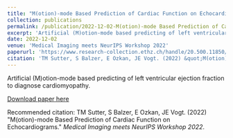 ```yaml
---
title: "M(otion)-mode Based Prediction of Cardiac Function on Echocardiograms"
collection: publications
permalink: /publication/2022-12-02-M(otion)-mode Based Prediction of Cardiac Function on Echocardiograms
excerpt: 'Artificial (M)otion-mode based predicting of left ventricular ejection fraction to diagnose cardiomyopathy.'
date: 2022-12-02
venue: 'Medical Imaging meets NeurIPS Workshop 2022'
paperurl: 'https://www.research-collection.ethz.ch/handle/20.500.11850/588779'
citation: 'TM Sutter, S Balzer, E Ozkan, JE Vogt. (2022) &quot;M(otion)-mode Based Prediction of Cardiac Function on Echocardiograms.&quot; <i>Medical Imaging meets NeurIPS Workshop 2022</i>.'
---
```

Artificial (M)otion-mode based predicting of left ventricular ejection fraction to diagnose cardiomyopathy.

[Download paper here](https://www.research-collection.ethz.ch/handle/20.500.11850/588779)

Recommended citation: TM Sutter, S Balzer, E Ozkan, JE Vogt. (2022) "M(otion)-mode Based Prediction of Cardiac Function on Echocardiograms." <i>Medical Imaging meets NeurIPS Workshop 2022</i>.